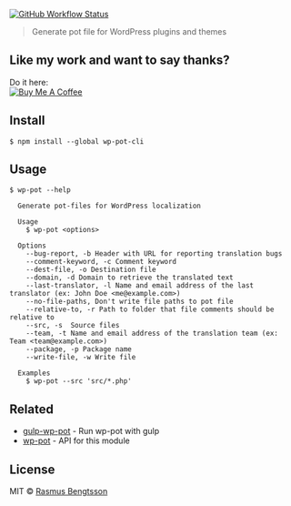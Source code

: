 [![GitHub Workflow Status](https://img.shields.io/github/workflow/status/wp-pot/wp-pot-cli/Node%20CI/master)](https://github.com/wp-pot/wp-pot-cli/actions)

> Generate pot file for WordPress plugins and themes

## Like my work and want to say thanks?
Do it here:  
<a href="https://www.buymeacoffee.com/rasmus" target="_blank"><img src="https://www.buymeacoffee.com/assets/img/custom_images/orange_img.png" alt="Buy Me A Coffee" style="height: auto !important;width: auto !important;" ></a>

## Install

```
$ npm install --global wp-pot-cli
```

## Usage

```
$ wp-pot --help

  Generate pot-files for WordPress localization

  Usage
    $ wp-pot <options>

  Options
    --bug-report, -b Header with URL for reporting translation bugs
    --comment-keyword, -c Comment keyword
    --dest-file, -o Destination file
    --domain, -d Domain to retrieve the translated text
    --last-translator, -l Name and email address of the last translator (ex: John Doe <me@example.com>)
    --no-file-paths, Don't write file paths to pot file
    --relative-to, -r Path to folder that file comments should be relative to
    --src, -s  Source files
    --team, -t Name and email address of the translation team (ex: Team <team@example.com>)
    --package, -p Package name
    --write-file, -w Write file

  Examples
    $ wp-pot --src 'src/*.php'
```

## Related

- [gulp-wp-pot](https://github.com/wp-pot/gulp-wp-pot) - Run wp-pot with gulp
- [wp-pot](https://github.com/wp-pot/wp-pot) - API for this module

## License

MIT © [Rasmus Bengtsson](https://github.com/rasmusbe)
